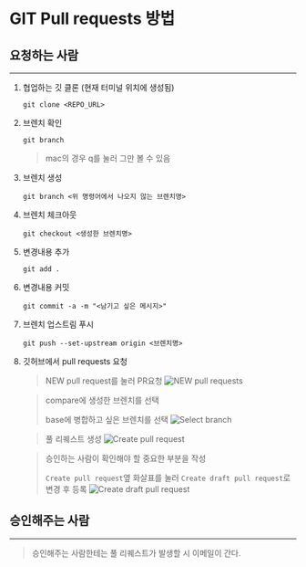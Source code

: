 # GIT Pull requests 방법

## 요청하는 사람
---
1. 협업하는 깃 클론 (현재 터미널 위치에 생성됨)
   
   ``` git clone <REPO_URL> ```
2. 브렌치 확인 
   
   ``` git branch ```
   > mac의 경우 q를 눌러 그만 볼 수 있음
3. 브렌치 생성

    ``` git branch <위 명령어에서 나오지 않는 브렌치명> ```
4. 브렌치 체크아웃
   
   ``` git checkout <생성한 브렌치명> ```
5. 변경내용 추가

    ``` git add . ```
6. 변경내용 커밋
   
   ``` git commit -a -m "<남기고 싶은 메시지>" ```
7. 브렌치 업스트림 푸시
   
   ``` git push --set-upstream origin <브렌치명> ```
8. 깃허브에서 pull requests 요청
   
   
   > NEW pull request를 눌러 PR요청 
   ![NEW pull requests](assets/PR_1.png)
   
   > compare에 생성한 브렌치를 선택
   > 
   > base에 병합하고 싶은 브렌치를 선택
   ![Select branch](assets/PR_2.png)
   
   > 풀 리퀘스트 생성
   ![Create pull request](assets/PR_3.png)

   > 승인하는 사람이 확인해야 할 중요한 부분을 작성
   > 
   > ```Create pull request```옆 화살표를 눌러 ```Create draft pull request```로 변경 후 등록
   ![Create draft pull request](assets/PR_4.png)


## 승인해주는 사람
---
> 승인해주는 사람한테는 풀 리퀘스트가 발생할 시 이메일이 간다.

